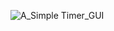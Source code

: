 ![A_Simple Timer_GUI](https://github.com/user-attachments/assets/550804c4-8333-4c43-83a2-f0d89820570f)
